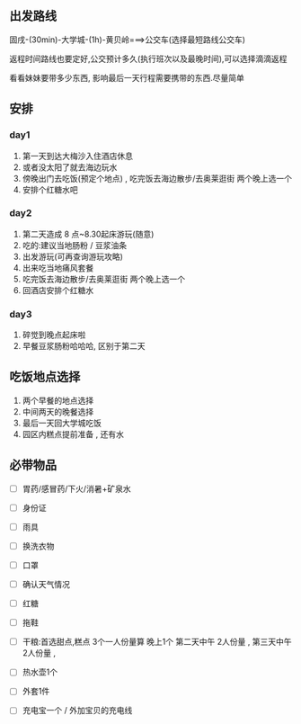 ## 出发路线

固戌-(30min)-大学城-(1h)-黄贝岭===>公交车(选择最短路线公交车)

返程时间路线也要定好,公交预计多久(执行班次以及最晚时间),可以选择滴滴返程

看看妹妹要带多少东西, 影响最后一天行程需要携带的东西.尽量简单

## 安排

### day1

1. 第一天到达大梅沙入住酒店休息
2. 或者没太阳了就去海边玩水
3. 傍晚出门去吃饭(预定个地点) , 吃完饭去海边散步/去奥莱逛街 两个晚上选一个
4. 安排个红糖水吧

### day2

1. 第二天造成 8 点~8.30起床游玩(随意) 
2. 吃的:建议当地肠粉 / 豆浆油条
3. 出发游玩(可再查询游玩攻略)
4. 出来吃当地痛风套餐
5. 吃完饭去海边散步/去奥莱逛街 两个晚上选一个
6. 回酒店安排个红糖水

### day3

1. 碎觉到晚点起床啦
2. 早餐豆浆肠粉哈哈哈, 区别于第二天



## 吃饭地点选择

1. 两个早餐的地点选择
2. 中间两天的晚餐选择
3. 最后一天回大学城吃饭
4. 园区内糕点提前准备 , 还有水

## 必带物品

- [ ] 胃药/感冒药/下火/消暑+矿泉水
- [ ] 身份证
- [ ] 雨具
- [ ] 换洗衣物
- [ ] 口罩
- [ ] 确认天气情况
- [ ] 红糖
- [ ] 拖鞋
- [ ] 干粮:首选甜点,糕点  3个一人份量算   晚上1个 第二天中午 2人份量 , 第三天中午2人份量 , 
- [ ] 热水壶1个
- [ ] 外套1件
- [ ] 充电宝一个 / 外加宝贝的充电线

